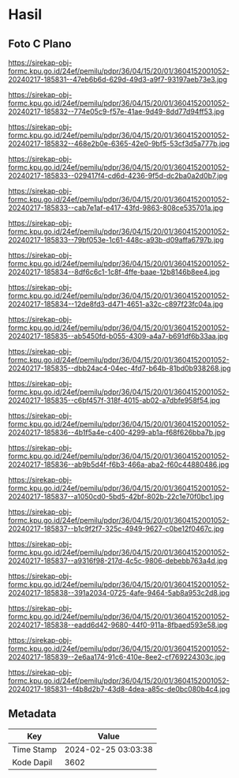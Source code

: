 # Hasil

## Foto C Plano

https://sirekap-obj-formc.kpu.go.id/24ef/pemilu/pdpr/36/04/15/20/01/3604152001052-20240217-185831--47eb6b6d-629d-49d3-a9f7-93197aeb73e3.jpg

https://sirekap-obj-formc.kpu.go.id/24ef/pemilu/pdpr/36/04/15/20/01/3604152001052-20240217-185832--774e05c9-f57e-41ae-9d49-8dd77d94ff53.jpg

https://sirekap-obj-formc.kpu.go.id/24ef/pemilu/pdpr/36/04/15/20/01/3604152001052-20240217-185832--468e2b0e-6365-42e0-9bf5-53cf3d5a777b.jpg

https://sirekap-obj-formc.kpu.go.id/24ef/pemilu/pdpr/36/04/15/20/01/3604152001052-20240217-185833--029417f4-cd6d-4236-9f5d-dc2ba0a2d0b7.jpg

https://sirekap-obj-formc.kpu.go.id/24ef/pemilu/pdpr/36/04/15/20/01/3604152001052-20240217-185833--cab7e1af-e417-43fd-9863-808ce535701a.jpg

https://sirekap-obj-formc.kpu.go.id/24ef/pemilu/pdpr/36/04/15/20/01/3604152001052-20240217-185833--79bf053e-1c61-448c-a93b-d09affa6797b.jpg

https://sirekap-obj-formc.kpu.go.id/24ef/pemilu/pdpr/36/04/15/20/01/3604152001052-20240217-185834--8df6c6c1-1c8f-4ffe-baae-12b8146b8ee4.jpg

https://sirekap-obj-formc.kpu.go.id/24ef/pemilu/pdpr/36/04/15/20/01/3604152001052-20240217-185834--12de8fd3-d471-4651-a32c-c897f23fc04a.jpg

https://sirekap-obj-formc.kpu.go.id/24ef/pemilu/pdpr/36/04/15/20/01/3604152001052-20240217-185835--ab5450fd-b055-4309-a4a7-b691df6b33aa.jpg

https://sirekap-obj-formc.kpu.go.id/24ef/pemilu/pdpr/36/04/15/20/01/3604152001052-20240217-185835--dbb24ac4-04ec-4fd7-b64b-81bd0b938268.jpg

https://sirekap-obj-formc.kpu.go.id/24ef/pemilu/pdpr/36/04/15/20/01/3604152001052-20240217-185835--c6bf457f-318f-4015-ab02-a7dbfe958f54.jpg

https://sirekap-obj-formc.kpu.go.id/24ef/pemilu/pdpr/36/04/15/20/01/3604152001052-20240217-185836--4b1f5a4e-c400-4299-ab1a-f68f626bba7b.jpg

https://sirekap-obj-formc.kpu.go.id/24ef/pemilu/pdpr/36/04/15/20/01/3604152001052-20240217-185836--ab9b5d4f-f6b3-466a-aba2-f60c44880486.jpg

https://sirekap-obj-formc.kpu.go.id/24ef/pemilu/pdpr/36/04/15/20/01/3604152001052-20240217-185837--a1050cd0-5bd5-42bf-802b-22c1e70f0bc1.jpg

https://sirekap-obj-formc.kpu.go.id/24ef/pemilu/pdpr/36/04/15/20/01/3604152001052-20240217-185837--b1c9f2f7-325c-4949-9627-c0be12f0467c.jpg

https://sirekap-obj-formc.kpu.go.id/24ef/pemilu/pdpr/36/04/15/20/01/3604152001052-20240217-185837--a9316f98-217d-4c5c-9806-debebb763a4d.jpg

https://sirekap-obj-formc.kpu.go.id/24ef/pemilu/pdpr/36/04/15/20/01/3604152001052-20240217-185838--391a2034-0725-4afe-9464-5ab8a953c2d8.jpg

https://sirekap-obj-formc.kpu.go.id/24ef/pemilu/pdpr/36/04/15/20/01/3604152001052-20240217-185838--eadd6d42-9680-44f0-911a-8fbaed593e58.jpg

https://sirekap-obj-formc.kpu.go.id/24ef/pemilu/pdpr/36/04/15/20/01/3604152001052-20240217-185839--2e6aa174-91c6-410e-8ee2-cf769224303c.jpg

https://sirekap-obj-formc.kpu.go.id/24ef/pemilu/pdpr/36/04/15/20/01/3604152001052-20240217-185831--f4b8d2b7-43d8-4dea-a85c-de0bc080b4c4.jpg


## Metadata

| Key        | Value               |
| ---------- | ------------------- |
| Time Stamp | 2024-02-25 03:03:38 |
| Kode Dapil | 3602                |



